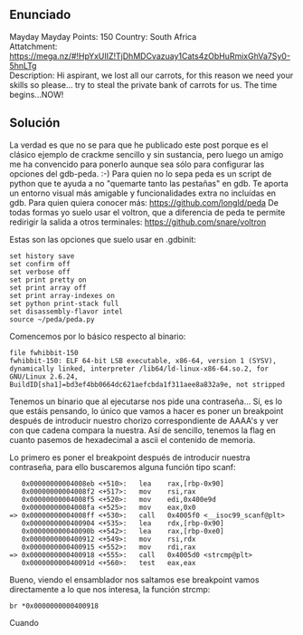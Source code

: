 ## **Enunciado**

Mayday Mayday
Points: 150 
Country: South Africa   
Attatchment: https://mega.nz/#!HpYxUIIZ!TjDhMDCvazuay1Cats4zObHuRmixGhVa7Sy0-5hnLTg   
Description: Hi aspirant, we lost all our carrots, for this reason we need your skills so please... try to steal the private bank of carrots for us. The time begins...NOW!

## **Solución**

La verdad es que no se para que he publicado este post porque es el clásico ejemplo de crackme sencillo y sin sustancia, pero luego un amigo me ha convencido para ponerlo aunque sea sólo para configurar las opciones del gdb-peda. :-)
Para quien no lo sepa peda es un script de python que te ayuda a no "quemarte tanto las pestañas" en gdb. Te aporta un entorno visual más amigable y funcionalidades extra no incluídas en gdb. Para quien quiera conocer más:
https://github.com/longld/peda
De todas formas yo suelo usar el voltron, que a diferencia de peda te permite redirigir la salida a otros terminales:
https://github.com/snare/voltron

Estas son las opciones que suelo usar en .gdbinit:

```
set history save
set confirm off
set verbose off
set print pretty on
set print array off
set print array-indexes on
set python print-stack full
set disassembly-flavor intel
source ~/peda/peda.py
```

Comencemos por lo básico respecto al binario:

```
file fwhibbit-150 
fwhibbit-150: ELF 64-bit LSB executable, x86-64, version 1 (SYSV), dynamically linked, interpreter /lib64/ld-linux-x86-64.so.2, for GNU/Linux 2.6.24, BuildID[sha1]=bd3ef4bb0664dc621aefcbda1f311aee8a832a9e, not stripped
```

Tenemos un binario que al ejecutarse nos pide una contraseña... Sí, es lo que estáis pensando, lo único que vamos a hacer es poner un breakpoint después de introducir nuestro chorizo correspondiente de AAAA's y ver con que cadena compara la nuestra. Así de sencillo, tenemos la flag en cuanto pasemos de hexadecimal a ascii el contenido de memoria.

Lo primero es poner el breakpoint después de introducir nuestra contraseña, para ello buscaremos alguna función tipo scanf:

```
   0x00000000004008eb <+510>:	lea    rax,[rbp-0x90]
   0x00000000004008f2 <+517>:	mov    rsi,rax
   0x00000000004008f5 <+520>:	mov    edi,0x400e9d
   0x00000000004008fa <+525>:	mov    eax,0x0
=> 0x00000000004008ff <+530>:	call   0x4005f0 <__isoc99_scanf@plt>
   0x0000000000400904 <+535>:	lea    rdx,[rbp-0x90]
   0x000000000040090b <+542>:	lea    rax,[rbp-0xe0]
   0x0000000000400912 <+549>:	mov    rsi,rdx
   0x0000000000400915 <+552>:	mov    rdi,rax
=> 0x0000000000400918 <+555>:	call   0x4005d0 <strcmp@plt>
   0x000000000040091d <+560>:	test   eax,eax
```

Bueno, viendo el ensamblador nos saltamos ese breakpoint vamos directamente a lo que nos interesa, la función strcmp:

```
br *0x0000000000400918
```

Cuando

